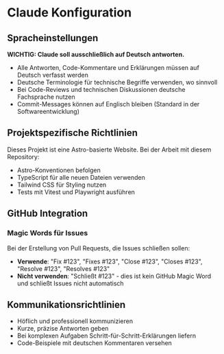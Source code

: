 # Claude Konfiguration

## Spracheinstellungen

**WICHTIG: Claude soll ausschließlich auf Deutsch antworten.**

- Alle Antworten, Code-Kommentare und Erklärungen müssen auf Deutsch verfasst werden
- Deutsche Terminologie für technische Begriffe verwenden, wo sinnvoll
- Bei Code-Reviews und technischen Diskussionen deutsche Fachsprache nutzen
- Commit-Messages können auf Englisch bleiben (Standard in der Softwareentwicklung)

## Projektspezifische Richtlinien

Dieses Projekt ist eine Astro-basierte Website. Bei der Arbeit mit diesem Repository:

- Astro-Konventionen befolgen
- TypeScript für alle neuen Dateien verwenden
- Tailwind CSS für Styling nutzen
- Tests mit Vitest und Playwright ausführen

## GitHub Integration

### Magic Words für Issues
Bei der Erstellung von Pull Requests, die Issues schließen sollen:

- **Verwende**: "Fix #123", "Fixes #123", "Close #123", "Closes #123", "Resolve #123", "Resolves #123"
- **Nicht verwenden**: "Schließt #123" - dies ist kein GitHub Magic Word und schließt Issues nicht automatisch

## Kommunikationsrichtlinien

- Höflich und professionell kommunizieren
- Kurze, präzise Antworten geben
- Bei komplexen Aufgaben Schritt-für-Schritt-Erklärungen liefern
- Code-Beispiele mit deutschen Kommentaren versehen